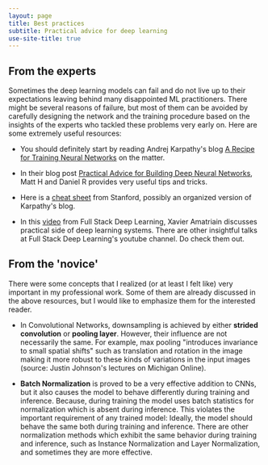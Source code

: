 ```yaml
---
layout: page
title: Best practices
subtitle: Practical advice for deep learning
use-site-title: true
---
```


## From the experts
Sometimes the deep learning models can fail and do not live up to their expectations leaving behind many disappointed ML practitioners. There might be several reasons of failure, but most of them can be avoided by carefully designing the network and the training procedure based on the insights of the experts who tackled these problems very early on. Here are some extremely useful resources:

- You should definitely start by reading Andrej Karpathy's blog [A Recipe for Training Neural Networks](http://karpathy.github.io/2019/04/25/recipe/) on the matter.

- In their blog post [Practical Advice for Building Deep Neural Networks](https://pcc.cs.byu.edu/2017/10/02/practical-advice-for-building-deep-neural-networks/), Matt H and Daniel R provides very useful tips and tricks.

- Here is a [cheat sheet](https://stanford.edu/~shervine/teaching/cs-230/cheatsheet-deep-learning-tips-and-tricks) from Stanford, possibly an organized version of Karpathy's blog.

- In this [video](https://www.youtube.com/watch?v=5ygO8FxNB8c) from Full Stack Deep Learning, Xavier Amatriain discusses practical side of deep learning systems. There are other insightful talks at Full Stack Deep Learning's youtube channel. Do check them out.

## From the 'novice'
There were some concepts that I realized (or at least I felt like) very important in my professional work. Some of them are already discussed in the above resources, but I would like to emphasize them for the interested reader.

- In Convolutional Networks, downsampling is achieved by either **strided convolution** or **pooling layer**. However, their influence are not necessarily the same. For example, max pooling "introduces invariance to small spatial shifts" such as translation and rotation in the image making it more robust to these kinds of variations in the input images (source: Justin Johnson's lectures on Michigan Online).

- **Batch Normalization** is proved to be a very effective addition to CNNs, but it also causes the model to behave differently during training and inference. Because, during training the model uses batch statistics for normalization which is absent during inference. This violates the important requirement of any trained model: Ideally, the model should behave the same both during training and inference. There are other normalization methods which exhibit the same behavior during training and inference, such as Instance Normalization and Layer Normalization, and sometimes they are more effective.
